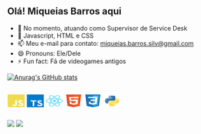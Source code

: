 ## Olá! Miqueias Barros aqui

- 🔭 No momento, atuando como Supervisor de Service Desk
- 🌱 Javascript, HTML e CSS
- 📫 Meu e-mail para contato: miqueias.barros.silv@gmail.com
- 😄 Pronouns: Ele/Dele
- ⚡ Fun fact: Fã de videogames antigos

[![Anurag's GitHub stats](https://github-readme-stats.vercel.app/api?username=Miqueias-Barros&show_icons=true&theme=onedark#gh-dark-mode-only)](https://github.com/anuraghazra/github-readme-stats)
<div style="display: inline_block"><br>
  <img align="center" alt="Miky-Js" height="30" width="40" src="https://raw.githubusercontent.com/devicons/devicon/master/icons/javascript/javascript-plain.svg">
  <img align="center" alt="Miky-Ts" height="30" width="40" src="https://raw.githubusercontent.com/devicons/devicon/master/icons/typescript/typescript-plain.svg">
  <img align="center" alt="Miky-React" height="30" width="40" src="https://raw.githubusercontent.com/devicons/devicon/master/icons/react/react-original.svg">
  <img align="center" alt="Miky-HTML" height="30" width="40" src="https://raw.githubusercontent.com/devicons/devicon/master/icons/html5/html5-original.svg">
  <img align="center" alt="Miky-CSS" height="30" width="40" src="https://raw.githubusercontent.com/devicons/devicon/master/icons/css3/css3-original.svg">
  <img align="center" alt="Miky-Python" height="30" width="40" src="https://raw.githubusercontent.com/devicons/devicon/master/icons/python/python-original.svg">
</div>

## 

<div> 
  <a href = "mailto:miqueias.barros.silv@gmail.com"><img src="https://img.shields.io/badge/-Gmail-%23333?style=for-the-badge&logo=gmail&logoColor=white" target="_blank"></a>
  <a href="https://www.linkedin.com/in/miqueias-barros1" target="_blank"><img src="https://img.shields.io/badge/-LinkedIn-%230077B5?style=for-the-badge&logo=linkedin&logoColor=white" target="_blank"></a> 
  
</div>
